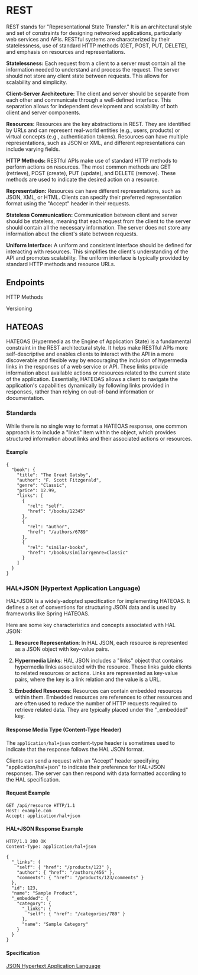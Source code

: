# REST

REST stands for "Representational State Transfer." It is an architectural style and set of constraints for designing networked applications, particularly web services and APIs. RESTful systems are characterized by their statelessness, use of standard HTTP methods (GET, POST, PUT, DELETE), and emphasis on resources and representations.

**Statelessness:** Each request from a client to a server must contain all the information needed to understand and process the request. The server should not store any client state between requests. This allows for scalability and simplicity.

**Client-Server Architecture:** The client and server should be separate from each other and communicate through a well-defined interface. This separation allows for independent development and scalability of both client and server components.

**Resources:** Resources are the key abstractions in REST. They are identified by URLs and can represent real-world entities (e.g., users, products) or virtual concepts (e.g., authentication tokens). Resources can have multiple representations, such as JSON or XML, and different representations can include varying fields.

**HTTP Methods:** RESTful APIs make use of standard HTTP methods to perform actions on resources. The most common methods are GET (retrieve), POST (create), PUT (update), and DELETE (remove). These methods are used to indicate the desired action on a resource.

**Representation:** Resources can have different representations, such as JSON, XML, or HTML. Clients can specify their preferred representation format using the "Accept" header in their requests.

**Stateless Communication:** Communication between client and server should be stateless, meaning that each request from the client to the server should contain all the necessary information. The server does not store any information about the client's state between requests.

**Uniform Interface:** A uniform and consistent interface should be defined for interacting with resources. This simplifies the client's understanding of the API and promotes scalability. The uniform interface is typically provided by standard HTTP methods and resource URLs.

## Endpoints

HTTP Methods

Versioning

## HATEOAS
HATEOAS (Hypermedia as the Engine of Application State) is a fundamental constraint in the REST architectural style. It helps make RESTful APIs more self-descriptive and enables clients to interact with the API in a more discoverable and flexible way by encouraging the inclusion of hypermedia links in the responses of a web service or API. These links provide information about available actions or resources related to the current state of the application. Essentially, HATEOAS allows a client to navigate the application's capabilities dynamically by following links provided in responses, rather than relying on out-of-band information or documentation.

### Standards

While there is no single way to format a HATEOAS response, one common approach is to include a "links" item within the object, which provides structured information about links and their associated actions or resources.
 
#### Example
```
{
  "book": {
    "title": "The Great Gatsby",
    "author": "F. Scott Fitzgerald",
    "genre": "Classic",
    "price": 12.99,
    "links": [
      {
        "rel": "self",
        "href": "/books/12345"
      },
      {
        "rel": "author",
        "href": "/authors/6789"
      },
      {
        "rel": "similar-books",
        "href": "/books/similar?genre=Classic"
      }
    ]
  }
}
```

### HAL+JSON (Hypertext Application Language) 

HAL+JSON is a widely-adopted specification for implementing HATEOAS. It defines a set of conventions for structuring JSON data and is used by frameworks like Spring HATEOAS.

Here are some key characteristics and concepts associated with HAL JSON:

1. **Resource Representation**: In HAL JSON, each resource is represented as a JSON object with key-value pairs.

2. **Hypermedia Links**: HAL JSON includes a "links" object that contains hypermedia links associated with the resource. These links guide clients to related resources or actions. Links are represented as key-value pairs, where the key is a link relation and the value is a URL.

3. **Embedded Resources**: Resources can contain embedded resources within them. Embedded resources are references to other resources and are often used to reduce the number of HTTP requests required to retrieve related data. They are typically placed under the "_embedded" key.

#### Response Media Type (Content-Type Header)
The `application/hal+json` content-type header is sometimes used to indicate that the response follows the HAL JSON format.

Clients can send a request with an "Accept" header specifying "application/hal+json" to indicate their preference for HAL+JSON responses. The server can then respond with data formatted according to the HAL specification.

#### Request Example

```
GET /api/resource HTTP/1.1
Host: example.com
Accept: application/hal+json
```

#### HAL+JSON Response Example

```
HTTP/1.1 200 OK
Content-Type: application/hal+json

{
  "_links": {
    "self": { "href": "/products/123" },
    "author": { "href": "/authors/456" },
    "comments": { "href": "/products/123/comments" }
  },
  "id": 123,
  "name": "Sample Product",
  "_embedded": {
    "category": {
      "_links": {
        "self": { "href": "/categories/789" }
      },
      "name": "Sample Category"
    }
  }
}
```

#### Specification


[JSON Hypertext Application Language](https://tools.ietf.org/html/draft-kelly-json-hal-08)